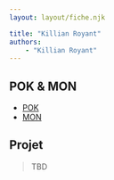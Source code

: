 ```yaml
---
layout: layout/fiche.njk

title: "Killian Royant"
authors:
    - "Killian Royant"
---
```


## POK & MON

* [POK](./pok)
* [MON](./mon)

## Projet

> TBD
